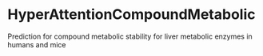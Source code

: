 # HyperAttentionCompoundMetabolic
Prediction for compound metabolic stability for liver metabolic enzymes in humans and mice
